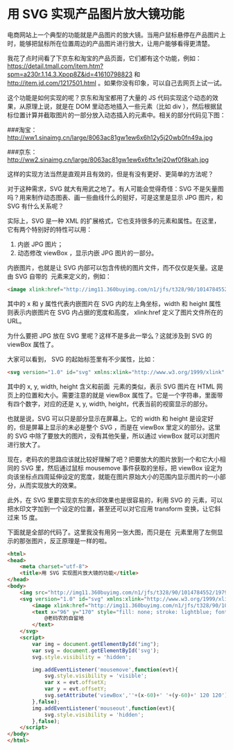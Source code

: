 用 SVG 实现产品图片放大镜功能
==

电商网站上一个典型的功能就是产品图片的放大镜。当用户鼠标悬停在产品图片上时，能够把鼠标所在位置周边的产品图片进行放大，让用户能够看得更清楚。

我花了点时间看了下京东和淘宝的产品页面，它们都有这个功能，例如：https://detail.tmall.com/item.htm?spm=a230r.1.14.3.Xpop8Z&id=41610798823 和 http://item.jd.com/1217501.html 。如果你没有印象，可以自己去网页上试一试。

这个功能是如何实现的呢？京东和淘宝都用了大量的 JS 代码实现这个动态的效果，从原理上说，就是在 DOM 里动态地插入一些元素（比如 div ），然后根据鼠标位置计算并截取图片的一部分放入动态插入的元素中。相关的部分代码见下图：

###淘宝：
http://ww1.sinaimg.cn/large/8063ac81gw1ew6x6h12y5j20wb0fn49a.jpg

###京东：
http://ww2.sinaimg.cn/large/8063ac81gw1ew6x6ftx1ej20wf0f8kah.jpg

这样的实现方法当然是直观并且有效的，但是有没有更好、更简单的方法呢？

对于这种需求，SVG 就大有用武之地了。有人可能会觉得奇怪：SVG 不是矢量图吗？用来制作动态图表、画一些曲线什么的挺好，可是这里是显示 JPG 图片，和 SVG 有什么关系呢？

实际上，SVG 是一种 XML 的扩展格式，它也支持很多的元素和属性。在这里，它有两个特别好的特性可以用：
1. 内嵌 JPG 图片；
2. 动态修改 viewBox ，显示内嵌 JPG 图片的一部分。

内嵌图片，也就是让 SVG 内部可以包含传统的图片文件，而不仅仅是矢量。这是由 SVG 自带的 <image> 元素来定义的，例如：
```html
<image xlink:href="http://img11.360buyimg.com/n1/jfs/t328/90/1014784552/197901/e1173be9/542d0c35N167c45c2.jpg" x="0px" y="0px" width="350px" height="350px"></image>
```
其中的 x 和 y 属性代表内嵌图片在 SVG 内的左上角坐标，width 和 height 属性则表示内嵌图片在 SVG 内占据的宽度和高度， xlink:href 定义了图片文件所在的 URL。

为什么要把 JPG 放在 SVG 里呢？这样不是多此一举么？这就涉及到 SVG 的 viewBox 属性了。

大家可以看到， SVG 的起始标签里有不少属性，比如：
```html
<svg version="1.0" id="svg" xmlns:xlink="http://www.w3.org/1999/xlink" x="0px" y="0px" width="350px" height="350px" viewBox="132 243 120 120" xml:space="preserve">
```
其中的 x, y, width, height 含义和前面 <image> 元素的类似，表示 SVG 图片在 HTML 网页上的位置和大小。需要注意的就是 viewBox 属性了。它是一个字符串，里面带有四个数字，对应的还是 x, y, width, height，代表当前的视窗显示的部分。

也就是说，SVG 可以只是部分显示在屏幕上。它的 width 和 height 是设定好的，但是屏幕上显示的未必是整个 SVG ，而是在 viewBox 里定义的部分。这里的 SVG 中除了要放大的图片，没有其他矢量，所以通过 viewBox 就可以对图片进行放大了。

现在，老码农的思路应该就比较好理解了吧？把要放大的图片放到一个和它大小相同的 SVG 里，然后通过鼠标 mousemove 事件获取的坐标，把 viewBox 设定为向该坐标点四周延伸设定的宽度，就能在图片原始大小的范围内显示图片的一小部分，从而实现放大的效果。

此外，在 SVG 里要实现京东的水印效果也是很容易的，利用 SVG 的 <text> 元素，可以把水印文字加到一个设定的位置，甚至还可以对它应用 transform 变换，让它斜过来 15 度。

下面就是全部的代码了。这里我没有用另一张大图，而只是在 <image> 元素里用了左侧显示的那张图片，反正原理是一样的啦。

```html
<html>
<head>
	<meta charset="utf-8">
	<title>用 SVG 实现图片放大镜的功能</title>
</head>
<body>
	<img src="http://img11.360buyimg.com/n1/jfs/t328/90/1014784552/197901/e1173be9/542d0c35N167c45c2.jpg" id="img">
	<svg version="1.0" id="svg" xmlns:xlink="http://www.w3.org/1999/xlink" x="0px" y="0px" width="350px" height="350px" viewBox="132 243 120 120" enable-background="new 0 0 350 350" xml:space="preserve" style="visibility: hidden;">
		<image xlink:href="http://img11.360buyimg.com/n1/jfs/t328/90/1014784552/197901/e1173be9/542d0c35N167c45c2.jpg" x="0px" y="0px" width="350px" height="350px"></image>
		<text x="96" y="170" style="fill: none; stroke: lightblue; font-size: 20px; opacity: 0.6;" transform="rotate(15 96 170)">
    		@老码农的自留地
		</text>
	</svg>
	<script>
		var img = document.getElementById("img");
		var svg = document.getElementById('svg');
		svg.style.visibility = 'hidden';

		img.addEventListener('mousemove',function(evt){
			svg.style.visibility = 'visible';
			var x = evt.offsetX;
			var y = evt.offsetY;
			svg.setAttribute('viewBox',''+(x-60)+' '+(y-60)+' 120 120');
		},false);
		img.addEventListener('mouseout',function(evt){
			svg.style.visibility = 'hidden';
		},false);
	</script>
</body>
</html>
```
